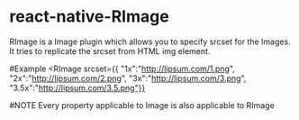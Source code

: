 # react-native-RImage
RImage is a Image plugin which allows you to specify srcset  for the Images.
It tries to replicate the srcset from HTML img element.

#Example
<RImage srcset={{
	"1x":"http://lipsum.com/1.png",
	"2x":"http://lipsum.com/2.png",
	"3x":"http://lipsum.com/3.png",
	"3.5x":"http://lipsum.com/3.5.png"}}


#NOTE
Every property applicable to Image is also applicable to RImage